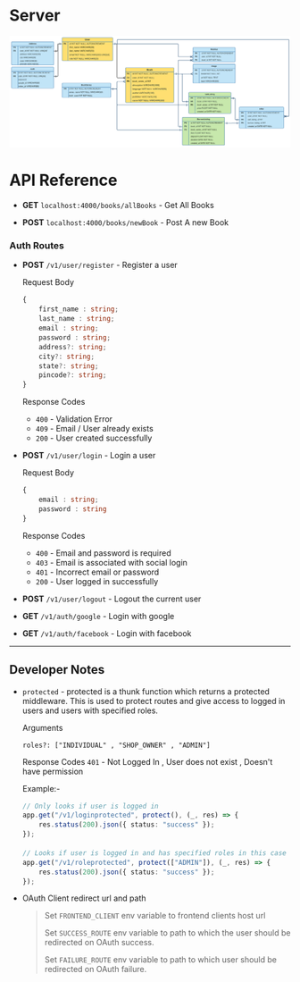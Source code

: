 # Server

<img src="./er-diagram.svg" />

# API Reference

- **GET** `localhost:4000/books/allBooks` - Get All Books

- **POST** `localhost:4000/books/newBook` - Post A new Book

### Auth Routes

- **POST** `/v1/user/register` - Register a user
    
    Request Body
    ```ts
    {
        first_name : string;
        last_name : string;
        email : string;
        password : string;
        address?: string;
        city?: string;
        state?: string;
        pincode?: string;
    }
    ```
    Response Codes
    - `400` - Validation Error
    - `409` - Email / User already exists
    - `200` - User created successfully 

- **POST** `/v1/user/login` - Login a user 

    Request Body
    ```ts
    {
        email : string;
        password : string
    }
    ```
    Response Codes
    - `400` - Email and password is required
    - `403` - Email is associated with social login
    - `401` - Incorrect email or password
    - `200` - User logged in successfully 

- **POST** `/v1/user/logout` - Logout the current user
  
- **GET** `/v1/auth/google` - Login with google

- **GET** `/v1/auth/facebook` - Login with facebook

---
## Developer Notes
- `protected` - protected is a thunk function which returns a protected middleware. This is used to protect routes and give access to logged in users and users with specified roles.
    
    Arguments
    ```
    roles?: ["INDIVIDUAL" , "SHOP_OWNER" , "ADMIN"] 
    ```
    Response Codes
    `401` - Not Logged In , User does not exist , Doesn't have permission

    Example:-
    ```ts
    // Only looks if user is logged in
    app.get("/v1/loginprotected", protect(), (_, res) => {
	    res.status(200).json({ status: "success" });
    });

    // Looks if user is logged in and has specified roles in this case "ADMIN"
    app.get("/v1/roleprotected", protect(["ADMIN"]), (_, res) => {
	    res.status(200).json({ status: "success" });
    });
    ```
- OAuth Client redirect url and path
  > Set `FRONTEND_CLIENT` env variable to frontend clients host url
  > 
  > Set `SUCCESS_ROUTE` env variable to path to which the user should be redirected on OAuth success.
  >
  > Set `FAILURE_ROUTE` env variable to path to which user should be redirected on OAuth failure.